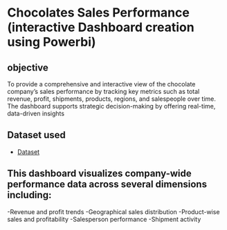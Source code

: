 # Chocolates Sales Performance (interactive Dashboard creation using Powerbi)
## objective
To provide a comprehensive and interactive view of the chocolate company’s sales performance by tracking key metrics such as total revenue, profit, shipments, products, regions, and salespeople over time. The dashboard supports strategic decision-making by offering real-time, data-driven insights
## Dataset used
- <a href="https://github.com/praveen-0912/Chocolate-shipments-data-analysis-dashboard/blob/main/sample-chocolate-shipments-data-all-Apr-2025.xlsx">Dataset</a>

## This dashboard visualizes company-wide performance data across several dimensions including:

-Revenue and profit trends
-Geographical sales distribution
-Product-wise sales and profitability
-Salesperson performance
-Shipment activity
